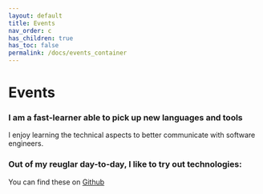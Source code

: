 ```yaml
---
layout: default
title: Events
nav_order: c
has_children: true
has_toc: false
permalink: /docs/events_container
---
```


# Events

### I am a fast-learner able to pick up new languages and tools
I enjoy learning the technical aspects to better communicate with software engineers.
<br>
### Out of my reuglar day-to-day, I like to try out technologies:
You can find these on [Github](https://github.com/georgevelasco)
